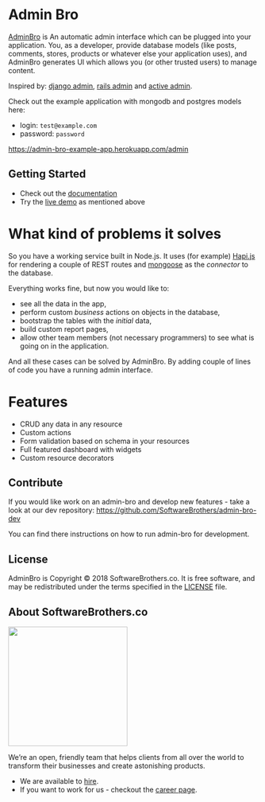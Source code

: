 # Admin Bro

[AdminBro](https://softwarebrothers.github.io/admin-bro-dev/) is An automatic admin interface which can be plugged into your application. You, as a developer, provide database models (like posts, comments, stores, products or whatever else your application uses), and AdminBro generates UI which allows you (or other trusted users) to manage content.

Inspired by: [django admin](https://docs.djangoproject.com), [rails admin](https://github.com/sferik/rails_admin) and [active admin](https://activeadmin.info/).

Check out the example application with mongodb and postgres models here:

- login: `test@example.com`
- password: `password`

https://admin-bro-example-app.herokuapp.com/admin

## Getting Started

- Check out the [documentation](https://softwarebrothers.github.io/admin-bro-dev/)
- Try the [live demo](https://admin-bro-example-app.herokuapp.com/admin) as mentioned above

# What kind of problems it solves

So you have a working service built in Node.js. It uses (for example) [Hapi.js](https://hapijs.com/) for rendering a couple of REST routes and [mongoose](https://mongoosejs.com/) as the _connector_ to the database.

Everything works fine, but now you would like to:
* see all the data in the app,
* perform custom _business_ actions on objects in the database,
* bootstrap the tables with the _initial_ data,
* build custom report pages,
* allow other team members (not necessary programmers) to see what is going on in the application.

And all these cases can be solved by AdminBro. By adding couple of lines of code you have a running admin interface.

# Features

* CRUD any data in any resource
* Custom actions
* Form validation based on schema in your resources
* Full featured dashboard with widgets
* Custom resource decorators

## Contribute

If you would like work on an admin-bro and develop new features - take a look at our dev repository: https://github.com/SoftwareBrothers/admin-bro-dev

You can find there instructions on how to run admin-bro for development.

## License

AdminBro is Copyright © 2018 SoftwareBrothers.co. It is free software, and may be redistributed under the terms specified in the [LICENSE](LICENSE.md) file.

## About SoftwareBrothers.co

<img src="https://softwarebrothers.co/assets/images/software-brothers-logo-full.svg" width=240>


We’re an open, friendly team that helps clients from all over the world to transform their businesses and create astonishing products.

* We are available to [hire](https://softwarebrothers.co/contact).
* If you want to work for us - checkout the [career page](https://softwarebrothers.co/career).
